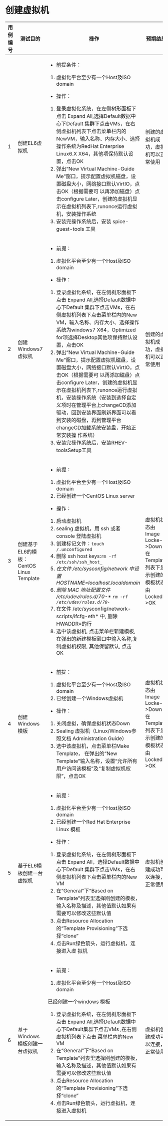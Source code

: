 # 创建虚拟机

|用例编号|测试目的|操作|预期结果|实际结果|备注|
|--------|--------|----|--------|--------|----|
|1|创建EL6虚拟机|<ul><li>前提条件：</li></ul><ol><li>虚拟化平台至少有一个Host及ISO domain</li></ol><ul><li>操作：</li></ul><ol><li>登录虚拟化系统，在左侧树形面板下点击 Expand All,选择Default数据中心下Default 集群下点击VMs，在右侧虚拟机列表下点击菜单栏内的NewVM，输入名称、内存大小、选择操作系统为RedHat Enterprise Linux6.X X64，其他项保持默认设置，点击OK</li><li>弹出“New Virtual Machine-Guide Me”窗口，提示配置虚拟机磁盘，设置磁盘大小，网络接口默认VirtIO，点击OK（根据需要可 以再添加磁盘）点击configure Later，创建的虚拟机显示在虚拟机列表下,runonce运行虚拟机，安装操作系统</li><li>安装完操作系统后，安装 spice-guest-tools 工具</li></ol>|创建的虚拟机成功，虚拟机可以正常使用|||
|2|创建Windows7虚拟机|<ul><li>前提：</li></ul><ol><li>虚拟化平台至少有一个Host及ISO domain</li></ol><ul><li>操作：</li></ul><ol><li>登录虚拟化系统，在左侧树形面板下点击 Expand All,选择Default数据中心下Default 集群下点击VMs，在右侧虚拟机列表下点击菜单栏内的New VM，输入名称、内存大小、选择操作系统为windows7 X64，Optimized for项选择Desktop其他项保持默认设置，点击OK</li><li>弹出“New Virtual Machine-Guide Me”窗口，提示配置虚拟机磁盘，设置磁盘大小，网络接口默认VirtIO，点击OK（根据需要可 以再添加磁盘）点击configure Later，创建的虚拟机显示在虚拟机列表下,runonce运行虚拟机，安装操作系统（安装到选择自定义项时在管理平台上changeCD添加驱动，回到安装界面刷新界面可以看到安装的磁盘，再到管理平台changeCD加载系统安装盘，开始正常安装操 作系统）</li><li>安装完操作系统后，安装RHEV-toolsSetup工具</li></ol>|创建的虚拟机成功，虚拟机可以正常使用|||
|3|创建基于EL6的模板：CentOS Linux Template|<ul><li>前提：</li></ul><ol><li>虚拟化平台至少有一个Host及ISO domain</li><li>已经创建一个CentOS Linux server</li></ol><ul><li>操作：</li></ul><ol><li>启动虚拟机</li><li>sealing 虚拟机，用 ssh 或者 console 登陆虚拟机</li><li>创建标记文件：<code>touch /.unconfigured</code></li><li>删除 ssh host keys:<code>rm -rf /etc/ssh/ssh_host_*</code></li><li>在文件 /etc/sysconfig/network 中设置HOSTNAME=localhost.localdomain</li><li>删除 MAC 地址配置文件 /etc/udev/rules.d/70-\* <code>rm -rf /etc/udev/rules.d/70-*</code></li><li>在文件 /etc/sysconfig/network-scripts/ifcfg-eth\* 中, 删除HWADDR=的行</li><li>选中该虚拟机, 点击菜单栏新建模板, 在弹出的新建模板窗口中输入名称,复制虚拟机权限, 其他保留默认, 点击 OK</li></ol>|虚拟机状态由Image Locke-\>Down 在Template列表下显示创建的模板状态由Locked-\>OK|||
|4|创建Windows模板|<ul><li>前提：</li></ul><ol><li>虚拟化平台至少有一个Host及ISO domain</li><li>已经创建一个Windows虚拟机</li></ol><ul><li>操作：</li></ul><ol><li>关闭虚拟，确保虚拟机状态Down</li><li>Sealing 虚拟机（Linux/Windows参照文档 Administration Guide）</li><li>选中该虚拟机，点击菜单栏Make Template， 在弹出的“New Template”输入名称，设置“允许所有用户访问该模板”及“复制虚拟机权限”，点击OK</li></ol>|虚拟机状态由Image Locke-\>Down 在Template列表下显示创建的模板状态由Locked-\>OK|||
|5|基于EL6模板创建一台虚拟机|<ul><li>前提：</li></ul><ol><li>虚拟化平台至少有一个Host及ISO domain</li><li>已经创建一个Red Hat Enterprise Linux 模板</li></ol><ul><li>操作：</li></ul><ol><li>登录虚拟化系统，在左侧树形面板下点击 Expand All，选择Default数据中心下Default 集群下点击VMs，在右侧虚拟机列表下点击菜单栏内的New VM</li><li>在“General”下“Based on Template”列表里选择刚创建的模板，输入名称及描述，其他值默认如果有需要可以修改这些默认值</li><li>点击Resource Allocation的“Template Provisioning”下选择“clone”</li><li>点击Run绿色箭头，运行虚拟机，连接进入虚 拟机</li></ol>|虚拟机创建成功可以连接，正常使用|||
|6|基于Windows模板创建一台虚拟机|<ul><li>前提：</li></ul><ol><li>虚拟化平台至少有一个Host及ISO domain</li></ol>已经创建一个windows 模板</li></ol><ol><li>登录虚拟化系统，在左侧树形面板下点击 Expand All,选择Default数据中心下Default集群下点击VMs ,在右侧虚拟机列表下点击 菜单栏内的New VM</li><li>在“General”下“Based on Template”列表里选择刚创建的模板，输入名称及描述，其他值默认如果有需要可以修改这些默认值</li><li>点击Resource Allocation的“Template Provisioning”下选择“clone”</li><li>点击Run绿色箭头，运行虚拟机，连接进入虚拟机</li></ol>|虚拟机创建成功可以连接，正常使用|||

